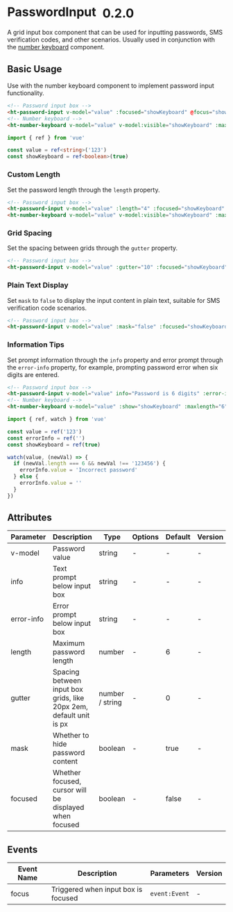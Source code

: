 # PasswordInput <el-tag text style="vertical-align: middle;margin-left:8px;" effect="plain">0.2.0</el-tag>

A grid input box component that can be used for inputting passwords, SMS verification codes, and other scenarios. Usually used in conjunction with the [number keyboard](./number-keyboard.md) component.

## Basic Usage

Use with the number keyboard component to implement password input functionality.

```html
<!-- Password input box -->
<ht-password-input v-model="value" :focused="showKeyboard" @focus="showKeyboard = true" />
<!-- Number keyboard -->
<ht-number-keyboard v-model="value" v-model:visible="showKeyboard" :maxlength="4" @blur="showKeyboard = false" />
```

```typescript
import { ref } from 'vue'

const value = ref<string>('123')
const showKeyboard = ref<boolean>(true)
```

### Custom Length

Set the password length through the `length` property.

```html
<!-- Password input box -->
<ht-password-input v-model="value" :length="4" :focused="showKeyboard" @focus="showKeyboard = true" />
<ht-number-keyboard v-model="value" v-model:visible="showKeyboard" :maxlength="4" @blur="showKeyboard = false"></ht-number-keyboard>
```

### Grid Spacing

Set the spacing between grids through the `gutter` property.

```html
<!-- Password input box -->
<ht-password-input v-model="value" :gutter="10" :focused="showKeyboard" @focus="showKeyboard = true" />
```

### Plain Text Display

Set `mask` to `false` to display the input content in plain text, suitable for SMS verification code scenarios.

```html
<!-- Password input box -->
<ht-password-input v-model="value" :mask="false" :focused="showKeyboard" @focus="showKeyboard = true" />
```

### Information Tips

Set prompt information through the `info` property and error prompt through the `error-info` property, for example, prompting password error when six digits are entered.

```html
<!-- Password input box -->
<ht-password-input v-model="value" info="Password is 6 digits" :error-info="errorInfo" :focused="showKeyboard" @focus="showKeyboard = true" />
<!-- Number keyboard -->
<ht-number-keyboard v-model="value" :show="showKeyboard" :maxlength="6" @blur="showKeyboard = false" />
```

```typescript
import { ref, watch } from 'vue'

const value = ref('123')
const errorInfo = ref('')
const showKeyboard = ref(true)

watch(value, (newVal) => {
  if (newVal.length === 6 && newVal !== '123456') {
    errorInfo.value = 'Incorrect password'
  } else {
    errorInfo.value = ''
  }
})
```

## Attributes

| Parameter  | Description | Type | Options | Default | Version |
|------------|-------------|------|----------|---------|----------|
| v-model    | Password value | string | - | - | - |
| info       | Text prompt below input box | string | - | - | - |
| error-info | Error prompt below input box | string | - | - | - |
| length     | Maximum password length | number | - | 6 | - |
| gutter     | Spacing between input box grids, like 20px 2em, default unit is px | number / string | - | 0 | - |
| mask       | Whether to hide password content | boolean | - | true | - |
| focused    | Whether focused, cursor will be displayed when focused | boolean | - | false | - |

## Events

| Event Name | Description | Parameters | Version |
|------------|-------------|------------|----------|
| focus | Triggered when input box is focused | `event:Event` | - |
